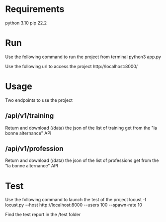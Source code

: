 # Requirements
python 3.10
pip 22.2

# Run
Use the following command to run the project from terminal
    python3 app.py

Use the following url to access the project
    http://localhost:8000/

# Usage
Two endpoints to use the project

## /api/v1/training
Return and download (/data) the json of the list of training get from the "la bonne alternance" API

## /api/v1/profession
Return and download (/data) the json of the list of professions get from the "la bonne alternance" API

# Test
Use the following command to launch the test of the project
    locust -f locust.py --host http://localhost:8000 --users 100 --spawn-rate 10

Find the test report in the /test folder